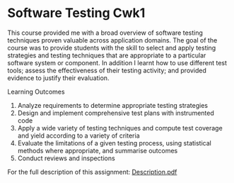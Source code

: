 # Software Testing Cwk1

This course provided me with a broad overview of software testing techniques proven valuable across application domains. The goal of the course was to provide students with the skill to select and apply testing strategies and testing techniques that are appropriate to a particular software system or component. In addition I learnt how to use different test tools; assess the effectiveness of their testing activity; and provided evidence to justify their evaluation. 

Learning Outcomes
1. Analyze requirements to determine appropriate testing strategies
2. Design and implement comprehensive test plans with instrumented code
3. Apply a wide variety of testing techniques and compute test coverage and yield according to a variety of criteria
4. Evaluate the limitations of a given testing process, using statistical methods where appropriate, and summarise outcomes
5. Conduct reviews and inspections

For the full description of this assignment: [Description.pdf](https://github.com/Sraddheya/st_cwk/blob/main/Description.pdf)
